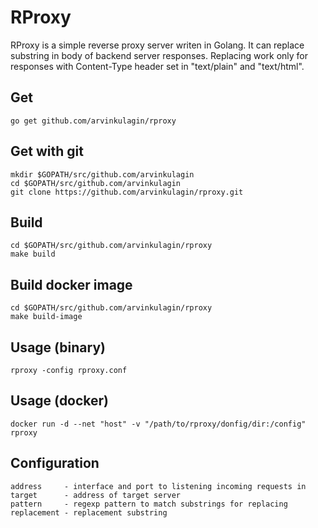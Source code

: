 # RProxy
RProxy is a simple reverse proxy server writen in Golang. It can replace substring in body of backend server responses. Replacing work only for responses with Content-Type header set in "text/plain" and "text/html".
## Get
```
go get github.com/arvinkulagin/rproxy
```
## Get with git
```
mkdir $GOPATH/src/github.com/arvinkulagin
cd $GOPATH/src/github.com/arvinkulagin
git clone https://github.com/arvinkulagin/rproxy.git
```
## Build
```
cd $GOPATH/src/github.com/arvinkulagin/rproxy
make build
```
## Build docker image
```
cd $GOPATH/src/github.com/arvinkulagin/rproxy
make build-image
```
## Usage (binary)
```
rproxy -config rproxy.conf
```
## Usage (docker)
```
docker run -d --net "host" -v "/path/to/rproxy/donfig/dir:/config" rproxy
```
## Configuration
```
address     - interface and port to listening incoming requests in
target      - address of target server
pattern     - regexp pattern to match substrings for replacing
replacement - replacement substring
```